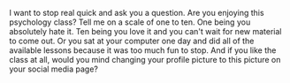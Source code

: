 I want to stop real quick and ask you a question. Are you enjoying this
psychology class? Tell me on a scale of one to ten. One being you absolutely
hate it. Ten being you love it and you can't wait for new material to come out.
Or you sat at your computer one day and did all of the available lessons
because it was too much fun to stop. And if you like the class at all, would
you mind changing your profile picture to this picture on your social media
page?
